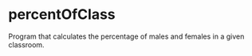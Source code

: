 # percentOfClass
Program that calculates the percentage of males and females in a given classroom. 
